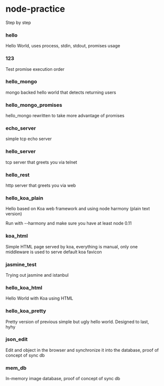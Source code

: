 node-practice
=============

Step by step 

### hello

Hello World, uses process, stdin, stdout, promises usage

### 123

Test promise execution order

### hello_mongo

mongo backed hello world that detects returning users

### hello_mongo_promises

hello_mongo rewritten to take more advantage of promises

### echo_server

simple tcp echo server

### hello_server

tcp server that greets you via telnet

### hello_rest

http server that greets you via web

### hello_koa_plain

Hello based on Koa web framework and using node harmony (plain text version)

Run with --harmony and make sure you have at least node 0.11

### koa_html

Simple HTML page served by koa, everything is manual, only one middleware is used to serve default koa favicon

### jasmine_test

Trying out jasmine and istanbul

### hello_koa_html

Hello World with Koa using HTML

### hello_koa_pretty

Pretty version of previous simple but ugly hello world. Designed to last, hyhy

### json_edit

Edit and object in the browser and synchronize it into the database, proof of concept of sync db

### mem_db

In-memory image database, proof of concept of sync db


